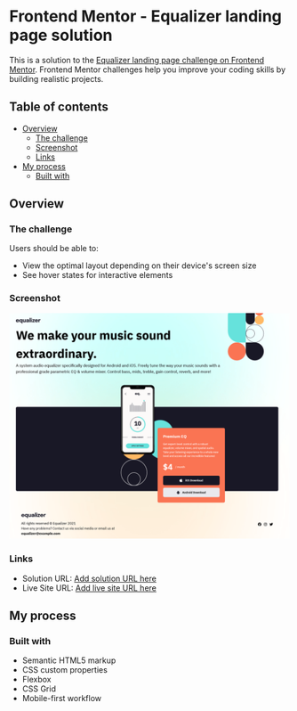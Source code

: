 # Frontend Mentor - Equalizer landing page solution

This is a solution to the [Equalizer landing page challenge on Frontend Mentor](https://www.frontendmentor.io/challenges/equalizer-landing-page-7VJ4gp3DE). Frontend Mentor challenges help you improve your coding skills by building realistic projects.

## Table of contents

- [Overview](#overview)
  - [The challenge](#the-challenge)
  - [Screenshot](#screenshot)
  - [Links](#links)
- [My process](#my-process)
  - [Built with](#built-with)

## Overview

### The challenge

Users should be able to:

- View the optimal layout depending on their device's screen size
- See hover states for interactive elements

### Screenshot

![](./Screenshot%202024-04-26%20at%2020-48-32%20Frontend%20Mentor%20Equalizer%20landing%20page.png)

### Links

- Solution URL: [Add solution URL here](https://github.com/mujeebcodes/Equalizer-landing-page)
- Live Site URL: [Add live site URL here](https://equalizer-landing-page-sepia.vercel.app/)

## My process

### Built with

- Semantic HTML5 markup
- CSS custom properties
- Flexbox
- CSS Grid
- Mobile-first workflow
